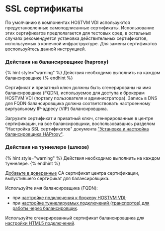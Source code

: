 # SSL сертификаты

По умолчанию в компонентах HOSTVM VDI используются предустановленные самоподписанные сертификаты. Использование этих сертификатов предполагается для тестовых сред, в остальных случаях рекомендуется установка действительных сертификатов, используемых в конечной инфраструктуре. Для замены сертификатов воспользуйтесь данной инструкцией.

### **Действия на балансировщике (haproxy)** <a href="#haproxy" id="haproxy"></a>

{% hint style="warning" %}
Действия необходимо выполнить на каждом балансировщике
{% endhint %}

Сертификат и приватный ключ должны быть сгенерированы на имя балансировщика (FQDN), используемое для доступа к брокерам HOSTVM VDI (порталу пользователя и администратора). Запись в DNS для FQDN балансировщика должна соответствовать настроенному виртуальному IP-адресу (VIP) балансировщика.

Загрузите сертификат и приватный ключ, сгенерированные в центре сертификации, на все балансировщики, воспользовавшись разделом "Настройка SSL сертификатов" документа ["Установка и настройка балансировщика HAProxy"](haproxy.md#ssl-certificates).

### **Действия на туннелере (шлюзе)** <a href="#tunneler" id="tunneler"></a>

{% hint style="warning" %}
Действия необходимо выполнить на каждом туннелере.
{% endhint %}

[Добавьте в доверенные](../tunneler-appliance-deploy.md#ssl-certificates-35) CA сертификат центра сертификации, выпустившего сертификат для балансировщика.

Используйте имя балансировщика (FQDN):

* при [настройке подключения к брокеру HOSTVM VDI](haproxy.md#tunneler-config);
* при [настройке туннелируемых подключений (транспортов) для работы через балансировщик](haproxy.md#konfiguraciya-tunneliruemykh-podklyuchenii-transportov-dlya-raboty-cherez-balansirovshik).

Используйте сгенерированный сертификат балансировщика для [настройки HTML5 подключений](../tunneler-appliance-deploy.md#html5-certificate).

